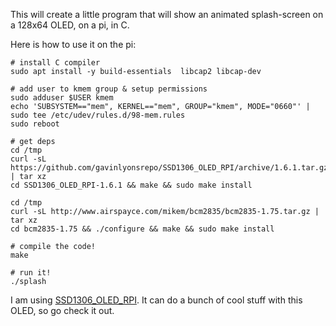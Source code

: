 This will create a little program that will show an animated splash-screen on a 128x64 OLED, on a pi, in C.

Here is how to use it on the pi:

```
# install C compiler
sudo apt install -y build-essentials  libcap2 libcap-dev

# add user to kmem group & setup permissions
sudo adduser $USER kmem
echo 'SUBSYSTEM=="mem", KERNEL=="mem", GROUP="kmem", MODE="0660"' | sudo tee /etc/udev/rules.d/98-mem.rules
sudo reboot

# get deps
cd /tmp
curl -sL https://github.com/gavinlyonsrepo/SSD1306_OLED_RPI/archive/1.6.1.tar.gz | tar xz
cd SSD1306_OLED_RPI-1.6.1 && make && sudo make install

cd /tmp
curl -sL http://www.airspayce.com/mikem/bcm2835/bcm2835-1.75.tar.gz | tar xz
cd bcm2835-1.75 && ./configure && make && sudo make install

# compile the code!
make

# run it!
./splash
```

I am using [SSD1306_OLED_RPI](https://github.com/gavinlyonsrepo/SSD1306_OLED_RPI). It can do a bunch of cool stuff with this OLED, so go check it out.
